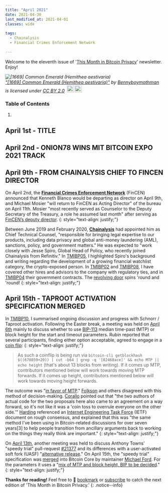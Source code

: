```yaml
---
title: "April 2021"
date: 2021-04-30
last_modified_at: 2021-04-01
classes: wide
  
tags:
  - Chainalysis
  - Financial Crimes Enforcement Network
  
---
```


Welcome to the eleventh issue of '[This Month in Bitcoin Privacy](https://enegnei.github.io/This-Month-In-Bitcoin-Privacy/about/)' newsletter. Enjoy!

<p style="font-size: 0.9rem;font-style: italic;"><img style="display: block;" src="https://live.staticflickr.com/4211/34509666973_331d4c48be_b.jpg" alt="[1669] Common Emerald (Hemithea aestivaria)"><a href="https://www.flickr.com/photos/33398884@N03/34509666973">"[1669] Common Emerald (Hemithea aestivaria)"</a><span> by <a href="https://www.flickr.com/photos/33398884@N03">Bennyboymothman</a></span> is licensed under <a href="https://creativecommons.org/licenses/by/2.0/?ref=ccsearch&atype=html" style="margin-right: 5px;">CC BY 2.0</a><a href="https://creativecommons.org/licenses/by/2.0/?ref=ccsearch&atype=html" target="_blank" rel="noopener noreferrer" style="display: inline-block;white-space: none;margin-top: 2px;margin-left: 3px;height: 22px !important;"><img style="height: inherit;margin-right: 3px;display: inline-block;" src="https://search.creativecommons.org/static/img/cc_icon.svg?image_id=804f12e6-2edf-4502-a82b-681b1f5f4c58" /><img style="height: inherit;margin-right: 3px;display: inline-block;" src="https://search.creativecommons.org/static/img/cc-by_icon.svg" /></a></p>

### Table of Contents

1. 

## April 1st - TITLE

## April 2nd - ONION78 WINS MIT BITCOIN EXPO 2021 TRACK

## April 9th - FROM CHAINALYSIS CHIEF TO FINCEN DIRECTOR

On April 2nd, the [**Financial Crimes Enforcement Network**](https://www.fincen.gov/news/news-releases/fincen-announces-acting-director-and-new-deputy-director) (FinCEN) announced that Kenneth Blanco would be departing as director on April 9th, and Michael Mosier "will return to FinCEN as Acting Director" of the bureau on April 11th. Mosier "most recently served as Counselor to the Deputy Secretary of the Treasury, a role he assumed last month" after serving as [FinCEN’s deputy director](https://www.fincen.gov/news/news-releases/fincen-welcomes-michael-mosier-deputy-director-and-digital-innovation-officer).
{: style="text-align: justify;"}

Between June 2019 and February 2020, [**Chainalysis**](https://blog.chainalysis.com/reports/chainalysis-chief-technical-counsel-hire) had appointed him as Chief Technical Counsel, "responsible for bringing legal expertise to our products, including data privacy and global anti-money laundering (AML), sanctions, policy, and government matters." He was expected to "work closely with Jesse Spiro, Global Head of Policy, who recently joined Chainalysis from Refinitiv." In [TMIBP05](https://enegnei.github.io/This-Month-In-Bitcoin-Privacy/October_2020/#october-19th---chainalysis-and-crypto-exposed-persons), I highlighted Spiro's background and writing regarding the development of a growing financial watchlist category, the crypto-exposed person. In [TMIBP02](https://enegnei.github.io/This-Month-In-Bitcoin-Privacy/July_2020/#july-7th---chainalysis-and-the-boiling-frog) and [TMIBP08](https://enegnei.github.io/This-Month-In-Bitcoin-Privacy/January_2021/#january-5th---chainalysis-lobbying), I have covered other hires and advisors to the company with regulatory ties, and in [TMIBP04](https://enegnei.github.io/This-Month-In-Bitcoin-Privacy/September_2020/#september-4th---irs-still-seeking-to-trace-privacy-coins) their government contracts. The [revolving door](https://en.wikipedia.org/wiki/Revolving_door_%28politics%29) spins 'round and 'round!
{: style="text-align: justify;"}

## April 15th - TAPROOT ACTIVATION SPECIFICATION MERGED

In [TMIBP10](https://enegnei.github.io/This-Month-In-Bitcoin-Privacy/March_2021/#march-2nd---recurring-taproot-meetings), I summarised ongoing discussion and progress with Schnorr / Taproot activation. Following the Easter break, a meeting was held on [April 6th](https://lists.linuxfoundation.org/pipermail/bitcoin-dev/2021-April/018725.html) mainly to discuss whether to use [BIP-113](https://github.com/bitcoin/bips/blob/master/bip-0113.mediawiki) median time-past (MTP) or block height for the start and timeout parameters. Rubin reported that several participants, finding either option acceptable, agreed to engage in a [coin flip](https://lists.linuxfoundation.org/pipermail/bitcoin-dev/2021-April/018742.html):
{: style="text-align: justify;"}

> As such a coinflip is being run via `bitcoin-cli getblockhash $((678059+20)) | cut -b64 | grep -q '[02468ace]' && echo MTP || echo height` (that's about 13 blocks from writing). If it comes up MTP, contributors mentioned below will work towards moving MTP forwards. If it comes up height, contributors mentioned below will work towards moving height forwards.

The outcome was "[in favor of MTP](https://lists.linuxfoundation.org/pipermail/bitcoin-dev/2021-April/018746.html)." [Folkson](https://lists.linuxfoundation.org/pipermail/bitcoin-dev/2021-April/018755.html) and others disagreed with this method of decision-making. [Corallo](https://lists.linuxfoundation.org/pipermail/bitcoin-dev/2021-April/018757.html) pointed out that "the two authors of actual code for the two proposals here also came to an agreement on a way forward, so it's not like it was a 'coin toss to overrule everyone on the other side.'" [Harding](https://lists.linuxfoundation.org/pipermail/bitcoin-dev/2021-April/018758.html) referenced an [Internet Engineering Task Force](https://tools.ietf.org/html/rfc7282) (IETF) document on rough consensus, and explained that this was "the same method I've been using in Bitcoin-related discussions for over seven years[3] to help people transition from ancillary arguments back to working on the things they really think are important."
{: style="text-align: justify;"}

On [April 13th](https://lists.linuxfoundation.org/pipermail/bitcoin-dev/2021-April/018769.html), another meeting was held to discuss Anthony Towns' "speedy trial" pull-request [#21377](https://github.com/bitcoin/bitcoin/pull/21377) and its differences with a user-activated soft fork (UASF) "[alternative release](https://lists.linuxfoundation.org/pipermail/bitcoin-dev/2021-April/018783.html)." On April 15th, the "speedy trial" specification was [merged](https://github.com/bitcoin/bitcoin/commit/2cd834e6c09dbbb676ecac4a36d8f0f56b4fe4b2) into Bitcoin Core by maintainer [Michael Ford](https://github.com/fanquake). For the parameters it uses a "[mix of MTP and block height, BIP to be decided](https://lists.linuxfoundation.org/pipermail/bitcoin-dev/2021-April/018790.html)."
{: style="text-align: justify;"}

**Thanks for reading!** Feel free to :bookmark: [bookmark](https://enegnei.github.io/This-Month-In-Bitcoin-Privacy/feed.xml) or [subscribe](https://github.com/Enegnei/This-Month-In-Bitcoin-Privacy) to catch the next edition of 'This Month in Bitcoin Privacy.'
{: .notice--info}

